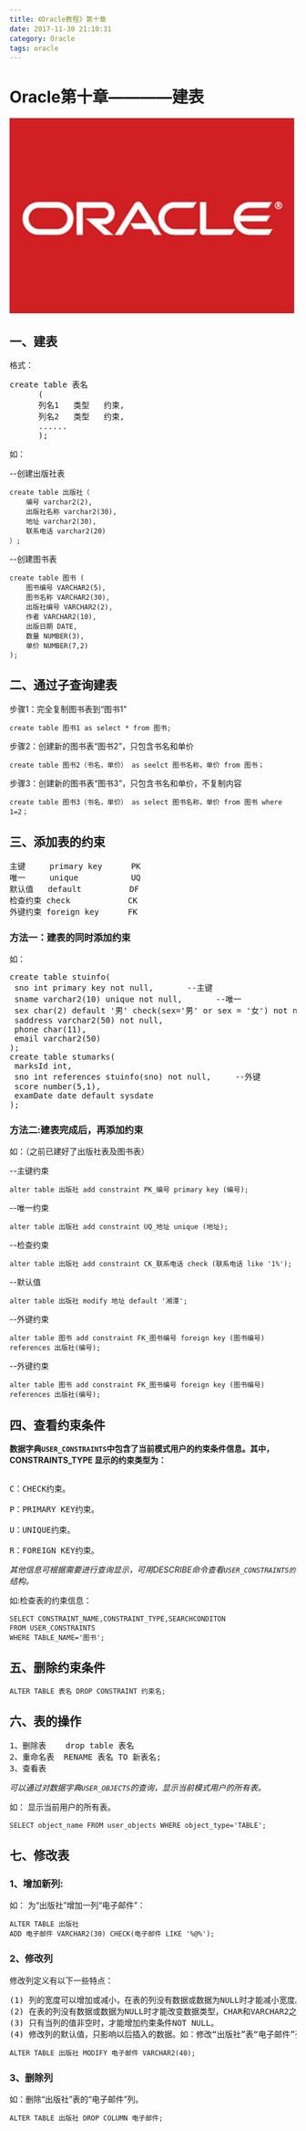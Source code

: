 ```yaml
---
title: 《Oracle教程》第十章
date: 2017-11-30 21:10:31
category: Oracle
tags: oracle
---
```

# Oracle第十章————建表

![](https://github.com/No-Sky/storage/raw/master/images/Logo/OracleLogo1.jpg)

 <!-- more -->

## 一、建表

格式：

<pre>
create table 表名
      (
	  列名1   类型   约束,
	  列名2   类型   约束,
	  ......			
      );
</pre>

如：

--创建出版社表

	create table 出版社（
		编号 varchar2(2),
		出版社名称 varchar2(30),
		地址 varchar2(30),
		联系电话 varchar2(20)
	）;

--创建图书表

	create table 图书 (
		图书编号 VARCHAR2(5),
		图书名称 VARCHAR2(30),
		出版社编号 VARCHAR2(2),
		作者 VARCHAR2(10),
		出版日期 DATE,
		数量 NUMBER(3),
		单价 NUMBER(7,2)	
	);

## 二、通过子查询建表

步骤1：完全复制图书表到“图书1”

	create table 图书1 as select * from 图书;

步骤2：创建新的图书表“图书2”，只包含书名和单价

	create table 图书2（书名，单价） as seelct 图书名称，单价 from 图书；

步骤3：创建新的图书表“图书3”，只包含书名和单价，不复制内容

	create table 图书3（书名，单价） as select 图书名称，单价 from 图书 where 1=2；


## 三、添加表的约束

<pre>
主键     primary key      PK
唯一     unique           UQ
默认值   default          DF
检查约束 check            CK
外键约束 foreign key      FK
</pre>

### 方法一：建表的同时添加约束 

如：

<pre>
create table stuinfo(
 sno int primary key not null,       --主键
 sname varchar2(10) unique not null,       --唯一
 sex char(2) default '男' check(sex='男' or sex = '女') not null,   --默认及检查
 saddress varchar2(50) not null,
 phone char(11),
 email varchar2(50)
);
create table stumarks(
 marksId int,
 sno int references stuinfo(sno) not null,     --外键
 score number(5,1),
 examDate date default sysdate
);
</pre>

### 方法二:建表完成后，再添加约束

如：（之前已建好了出版社表及图书表）


--主键约束

	alter table 出版社 add constraint PK_编号 primary key (编号);

--唯一约束

	alter table 出版社 add constraint UQ_地址 unique (地址);

--检查约束

	alter table 出版社 add constraint CK_联系电话 check (联系电话 like '1%');

--默认值

	alter table 出版社 modify 地址 default '湘潭';

--外键约束

	alter table 图书 add constraint FK_图书编号 foreign key (图书编号) references 出版社(编号);

--外键约束

	alter table 图书 add constraint FK_图书编号 foreign key (图书编号) references 出版社(编号);


## 四、查看约束条件

**数据字典`USER_CONSTRAINTS`中包含了当前模式用户的约束条件信息。其中，CONSTRAINTS_TYPE 显示的约束类型为：**

<pre>		
C：CHECK约束。
		
P：PRIMARY KEY约束。
		
U：UNIQUE约束。
		
R：FOREIGN KEY约束。
</pre>	

*其他信息可根据需要进行查询显示，可用DESCRIBE命令查看`USER_CONSTRAINTS的`结构。*

如:检查表的约束信息：

	SELECT CONSTRAINT_NAME,CONSTRAINT_TYPE,SEARCHCONDITON
	FROM USER_CONSTRAINTS
	WHERE TABLE_NAME='图书';


## 五、删除约束条件

	ALTER TABLE 表名 DROP CONSTRAINT 约束名;

## 六、表的操作

<pre>
1、删除表    drop table 表名
2、重命名表  RENAME 表名 TO 新表名;
3、查看表
</pre>

*可以通过对数据字典`USER_OBJECTS`的查询，显示当前模式用户的所有表。*
	
如： 显示当前用户的所有表。
		
	SELECT object_name FROM user_objects WHERE object_type='TABLE';

## 七、修改表

### 1、增加新列:

如： 为“出版社”增加一列“电子邮件”：
		
	ALTER TABLE 出版社		
	ADD 电子邮件 VARCHAR2(30) CHECK(电子邮件 LIKE '%@%');

### 2、修改列
	
修改列定义有以下一些特点：

<pre>
(1) 列的宽度可以增加或减小，在表的列没有数据或数据为NULL时才能减小宽度。
(2) 在表的列没有数据或数据为NULL时才能改变数据类型，CHAR和VARCHAR2之间可以随意转换。
(3) 只有当列的值非空时，才能增加约束条件NOT NULL。
(4) 修改列的默认值，只影响以后插入的数据。如：修改“出版社”表“电子邮件”列的宽度为40。
</pre>	

	ALTER TABLE 出版社 MODIFY 电子邮件 VARCHAR2(40);

### 3、删除列

如：删除“出版社”表的“电子邮件”列。
		
	ALTER TABLE 出版社 DROP COLUMN 电子邮件;
